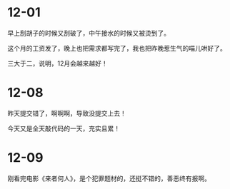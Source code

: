 # 12-01

早上刮胡子的时候又刮破了，中午接水的时候又被烫到了。

这个月的工资发了，晚上也把需求都写完了，我也把昨晚惹生气的喵儿哄好了。

三大于二，说明，12月会越来越好！

# 12-08

昨天提交错了，啊啊啊，导致没提交上去！

今天又是全天敲代码的一天，充实且累！

# 12-09

刚看完电影《来者何人》，是个犯罪题材的，还挺不错的，善恶终有报啊。                                                                                                                                                                                                               